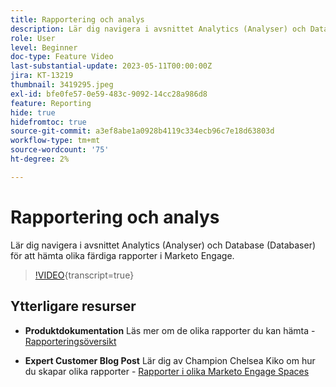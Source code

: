 ```yaml
---
title: Rapportering och analys
description: Lär dig navigera i avsnittet Analytics (Analyser) och Database (Databaser) för att hämta olika färdiga rapporter i Marketo Engage.
role: User
level: Beginner
doc-type: Feature Video
last-substantial-update: 2023-05-11T00:00:00Z
jira: KT-13219
thumbnail: 3419295.jpeg
exl-id: bfe0fe57-0e59-483c-9092-14cc28a986d8
feature: Reporting
hide: true
hidefromtoc: true
source-git-commit: a3ef8abe1a0928b4119c334ecb96c7e18d63803d
workflow-type: tm+mt
source-wordcount: '75'
ht-degree: 2%

---
```


# Rapportering och analys

Lär dig navigera i avsnittet Analytics (Analyser) och Database (Databaser) för att hämta olika färdiga rapporter i Marketo Engage.

>[!VIDEO](https://video.tv.adobe.com/v/3446424/?learn=on&captions=swe){transcript=true}

## Ytterligare resurser

* **Produktdokumentation**
Läs mer om de olika rapporter du kan hämta - [Rapporteringsöversikt](https://experienceleague.adobe.com/docs/marketo/using/product-docs/reporting/reporting-overview.html?lang=sv-SE&sdid=M7K4SLTS&mv=email&mv2=instreml)

* **Expert Customer Blog Post**
Lär dig av Champion Chelsea Kiko om hur du skapar olika rapporter - [Rapporter i olika Marketo Engage Spaces](https://nation.marketo.com/t5/product-blogs/how-marketo-champion-chelsea-kiko-reports-in-various-marketo/ba-p/242627)
